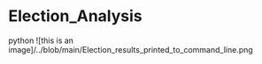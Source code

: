 # Election_Analysis
python 
![this is an image]/../blob/main/Election_results_printed_to_command_line.png
